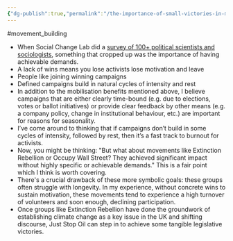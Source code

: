 ```yaml
---
{"dg-publish":true,"permalink":"/the-importance-of-small-victories-in-movements/","tags":["#movement_building"],"created":"2025-10-23T17:42:41.780+01:00","updated":"2025-10-23T18:06:08.612+01:00"}
---
```


#movement_building 

- When Social Change Lab did a [survey of 100+ political scientists and sociologists](https://www.apollosurveys.org/social-change-and-protests/), something that cropped up was the importance of having achievable demands.
- A lack of wins means you lose activists lose motivation and leave
- People like joining winning campaigns
- Defined campaigns build in natural cycles of intensity and rest
- In addition to the mobilisation benefits mentioned above, I believe campaigns that are either clearly time-bound (e.g. due to elections, votes or ballot initiatives) or provide clear feedback by other means (e.g. a company policy, change in institutional behaviour, etc.) are important for reasons for seasonality.
- I’ve come around to thinking that if campaigns don’t build in some cycles of intensity, followed by rest, then it’s a fast track to burnout for activists.
- Now, you might be thinking: "But what about movements like Extinction Rebellion or Occupy Wall Street? They achieved significant impact without highly specific or achievable demands." This is a fair point which I think is worth covering.
- There's a crucial drawback of these more symbolic goals: these groups often struggle with longevity. In my experience, without concrete wins to sustain motivation, these movements tend to experience a high turnover of volunteers and soon enough, declining participation.
- Once groups like Extinction Rebellion have done the groundwork of establishing climate change as a key issue in the UK and shifting discourse, Just Stop Oil can step in to achieve some tangible legislative victories.